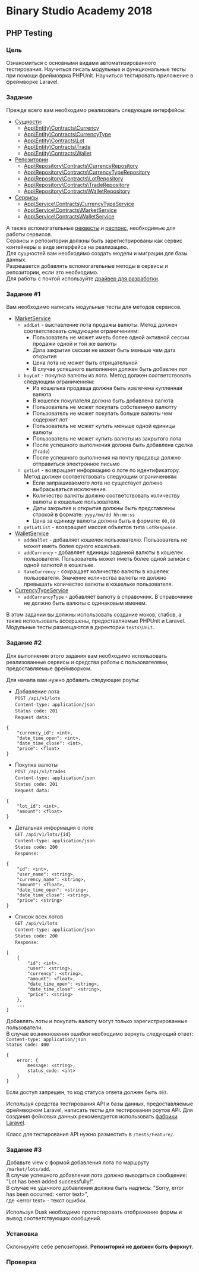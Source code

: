 # Binary Studio Academy 2018

## PHP Testing

### Цель

Ознакомиться с основными видами автоматизированного тестирования.
Научиться писать модульные и функциональные тесты при помощи фреймоврка PHPUnit.
Научиться тестировать приложение в фреймворке Laravel.

### Задание

Прежде всего вам необходимо реализовать следующие интерфейсы:

* [Сущности](app/Entity/Contracts):
    * [App\Entity\Contracts\Currency](app/Entity/Contracts/Currency.php)
    * [App\Entity\Contracts\CurrencyType](app/Entity/Contracts/CurrencyType.php)
    * [App\Entity\Contracts\Lot](app/Entity/Contracts/Lot.php)
    * [App\Entity\Contracts\Trade](app/Entity/Contracts/Trade.php)
    * [App\Entity\Contracts\Wallet](app/Entity/Contracts/Wallet.php)
* [Репозитории](app/Repository/Contracts)
    * [App\Repository\Contracts\CurrencyRepository](app/Repository/Contracts/CurrencyRepository.php)
    * [App\Repository\Contracts\CurrencyTypeRepository](app/Repository/Contracts/CurrencyTypeRepository.php)
    * [App\Repository\Contracts\LotRepository](app/Repository/Contracts/LotRepository.php)
    * [App\Repository\Contracts\TradeRepository](app/Repository/Contracts/TradeRepository.php)
    * [App\Repository\Contracts\WalletRepository](app/Repository/Contracts/WalletRepository.php)
* [Сервисы](app/Service/Contracts)
    * [App\Service\Contracts\CurrencyTypeService](app/Service/Contracts/CurrencyTypeService.php)
    * [App\Service\Contracts\MarketService](app/Service/Contracts/MarketService.php)
    * [App\Service\Contracts\WalletService](app/Service/Contracts/WalletService.php)

А также вспомогательные [реквесты](app/Request/Contracts) и [респонс](app/Response/Contracts), необходимые для работы сервисов.<br>
Сервисы и репозитории должны быть зарегистрированы как сервис контейнеры в виде интерфейса на реализацию.<br>
Для сущностей вам необходимо создать модели и миграции для базы данных.<br>
Разрешается добавлять вспомогательные методы в сервисы и репозитории, если это необходимо.<br>
Для работы с почтой используйте [драйвер для разработки](https://laravel.com/docs/5.6/mail#mail-and-local-development).

### Задание #1

Вам необходимо написать модульные тесты для методов сервисов.<br>
* [MarketService](app/Service/Contracts/MarketService.php)
    * `addLot` - выставление лота продажы валюты. Метод должен соответствовать следующим ограничениям:
        * Пользователь не может иметь более одной активной сессии продажи одной и той же валюты
        * Дата закрытия сессии не может быть меньше чем дата открытия
        * Цена лота не может быть отрицательной
        * В случае успешного выполнения должен быть добавлен лот
    * `buyLot` - покупка валюты из лота. Метод должен соответствовать следующим ограничениям:
        * Из кошелька продавца должна быть извлечена купленная валюта
        * В кошелек покупателя должна быть добавлена валюта
        * Пользователь не может покупать собственную валютту
        * Пользователь не может покупать больше валюты чем содержит лот
        * Пользователь не может купить меньше одной единицы валюты
        * Пользователь не может купить валюты из закрытого лота 
        * После успешного выполнения должна быть добавлена сделка (`Trade`)
        * После успешного выполнения на почту продавца должно отправиться электронное письмо
    * `getLot` - возвращает информацию о лоте по идентификатору. Метод должен соответствовать следующим ограничениям:
        * Если запрашиваемого лота не существует должно выбрасываться исключение.
        * Количество валюты должно соответствовать количеству валюты в кошельке пользователя.
        * Даты закрытия и открытия должны быть представлены строкой в формате: `yyyy/mm/dd hh:mm:ss`
        * Цена за единицу валюты должна быть в формате: `00,00`
    * `getLotList` - возвращает массив объектов типа `LotResponse`.
* [WalletService](app/Service/Contracts/WalletService.php)
    * `addWallet` - добавляет кошелек пользователю. Пользователь не может иметь более одного кошелька.
    * `addCurrency` - добавляет единицы заданной валюты в кошелек пользователя. Пользователь может иметь более одной записи с одной валютой в кошельке.
    * `takeCurrency` - сокращает количество валюты в кошелек пользователя. Значение количества валюты не должно превышать количество валюты в кошельке пользователя.
* [CurrencyTypeService](app/Service/Contracts/CurrencyTypeService.php)
    * `addCurrencyType` - добавляет валюту в справочник. В справочнике не должно быть валюты с одинаковым именем.

В этом задании вы должны использовать создание моков, стабов, а также использовать ассершены, предоставляемые PHPUnit и Laravel.
Модульные тесты размещаются в директории `tests\Unit`.

### Задание #2

Для выполнения этого задания вам необходимо использовать реализованные сервисы и средства работы с пользователями, предоставляемые фреймворком.

Для начала вам нужно добавить следующие роуты:
* Добавление лота<br>
`POST /api/v1/lots`<br>
`Content-type: application/json`<br>
`Status code: 201`<br>
`Request data: `<br>
```
{ 
    "currency_id": <int>,
    "date_time_open": <int>,
    "date_time_close": <int>,
    "price": <float>
}
```
* Покупка валюты<br>
`POST /api/v1/trades`<br>
`Content-type: application/json`<br>
`Status code: 201`<br>
`Request data: `<br>
```
{ 
    "lot_id": <int>,
    "amount": <float>
}
```
* Детальная информация о лоте<br>
`GET /api/v1/lots/{id}`<br>
`Content-type: application/json`<br>
`Status code: 200`<br>
`Response:`<br>
```
{
    "id": <int>,
    "user_name": <string>,
    "currency_name": <string>,
    "amount": <float>,
    "date_time_open": <string>,
    "date_time_close": <string>,
    "price": <string>
}
```
* Список всех лотов<br>
`GET /api/v1/lots`<br>
`Content-type: application/json`<br>
`Status code: 200`<br>
`Response:`<br>
```
[
    {
        "id": <int>,
        "user": <string>,
        "currency": <string>,
        "amount": <float>,
        "date_time_open": <string>,
        "date_time_close": <string>,
        "price": <string>
    },
    ...
]
```

Добавлять лоты и покупать валюту могут только зарегистрированные пользователи.<br>
В случае возникновения ошибки необходимо вернуть следующий ответ:<br>
`Content-type: application/json`<br>
`Status code: 400`<br>
```
{
    error: {
        message: <string>,
        status_code: <int>
    }
}
```

Если доступ запрещен, то код статуса ответа должен быть `403`.

Используя средства тестирования API и базы данных, предоставляемые фреймворком Laravel, написать тесты для тестирования роутов API. 
Для создания фейковых данных рекомендуется использовать [фабрики Laravel](https://laravel.com/docs/5.6/database-testing#generating-factories).

Класс для тестирования API нужно разместить в `/tests/Feature/`.

### Задание #3

Добавьте view с формой добавления лота по маршруту `/market/lots/add`.<br>
В случае успешного добавления лота должно выводиться сообщение: "Lot has been added successfully!".<br>
В случае не удачного добавления должна быть надпись: "Sorry, error has been occurred: &lt;error text&gt;",<br>
где &lt;error text&gt; - текст ошибки.<br>

Используя Dusk необходимо протестировать отображение формы и вывод соответствующих сообщений.<br>

### Установка

Склонируйте себе репозиторий. <b>Репозиторий не должен быть форкнут</b>.

### Проверка


